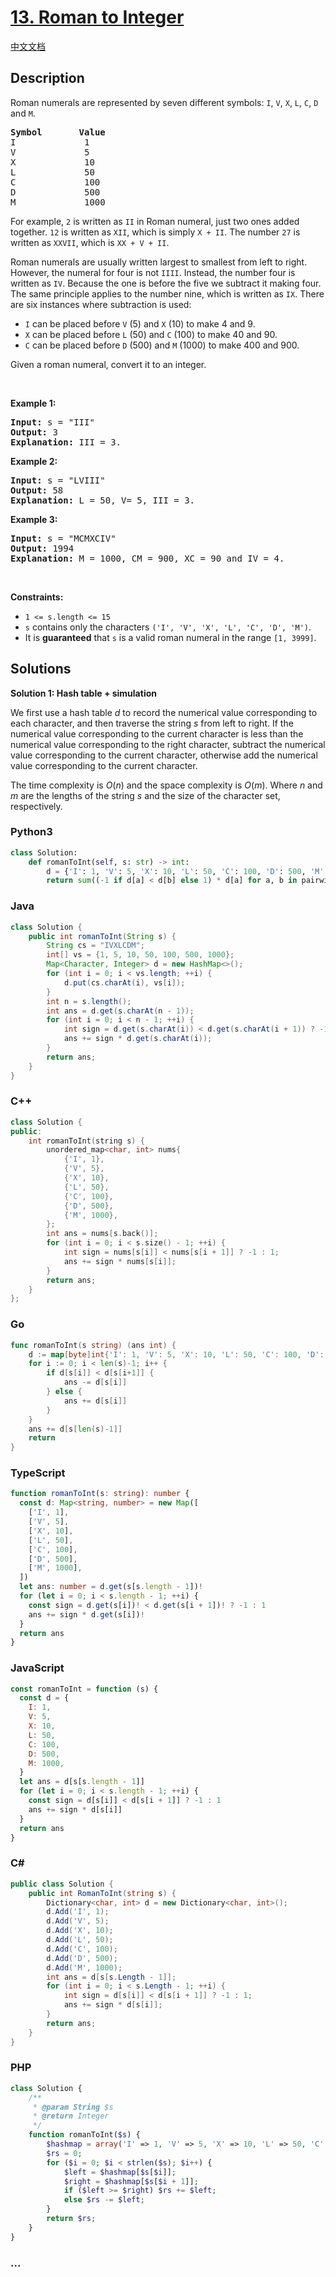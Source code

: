# [13. Roman to Integer](https://leetcode.com/problems/roman-to-integer)

[中文文档](/solution/0000-0099/0013.Roman%20to%20Integer/README.md)

## Description

<p>Roman numerals are represented by seven different symbols:&nbsp;<code>I</code>, <code>V</code>, <code>X</code>, <code>L</code>, <code>C</code>, <code>D</code> and <code>M</code>.</p>

<pre>
<strong>Symbol</strong>       <strong>Value</strong>
I             1
V             5
X             10
L             50
C             100
D             500
M             1000</pre>

<p>For example,&nbsp;<code>2</code> is written as <code>II</code>&nbsp;in Roman numeral, just two ones added together. <code>12</code> is written as&nbsp;<code>XII</code>, which is simply <code>X + II</code>. The number <code>27</code> is written as <code>XXVII</code>, which is <code>XX + V + II</code>.</p>

<p>Roman numerals are usually written largest to smallest from left to right. However, the numeral for four is not <code>IIII</code>. Instead, the number four is written as <code>IV</code>. Because the one is before the five we subtract it making four. The same principle applies to the number nine, which is written as <code>IX</code>. There are six instances where subtraction is used:</p>

<ul>
	<li><code>I</code> can be placed before <code>V</code> (5) and <code>X</code> (10) to make 4 and 9.&nbsp;</li>
	<li><code>X</code> can be placed before <code>L</code> (50) and <code>C</code> (100) to make 40 and 90.&nbsp;</li>
	<li><code>C</code> can be placed before <code>D</code> (500) and <code>M</code> (1000) to make 400 and 900.</li>
</ul>

<p>Given a roman numeral, convert it to an integer.</p>

<p>&nbsp;</p>
<p><strong class="example">Example 1:</strong></p>

<pre>
<strong>Input:</strong> s = &quot;III&quot;
<strong>Output:</strong> 3
<strong>Explanation:</strong> III = 3.
</pre>

<p><strong class="example">Example 2:</strong></p>

<pre>
<strong>Input:</strong> s = &quot;LVIII&quot;
<strong>Output:</strong> 58
<strong>Explanation:</strong> L = 50, V= 5, III = 3.
</pre>

<p><strong class="example">Example 3:</strong></p>

<pre>
<strong>Input:</strong> s = &quot;MCMXCIV&quot;
<strong>Output:</strong> 1994
<strong>Explanation:</strong> M = 1000, CM = 900, XC = 90 and IV = 4.
</pre>

<p>&nbsp;</p>
<p><strong>Constraints:</strong></p>

<ul>
	<li><code>1 &lt;= s.length &lt;= 15</code></li>
	<li><code>s</code> contains only&nbsp;the characters <code>(&#39;I&#39;, &#39;V&#39;, &#39;X&#39;, &#39;L&#39;, &#39;C&#39;, &#39;D&#39;, &#39;M&#39;)</code>.</li>
	<li>It is <strong>guaranteed</strong>&nbsp;that <code>s</code> is a valid roman numeral in the range <code>[1, 3999]</code>.</li>
</ul>

## Solutions

**Solution 1: Hash table + simulation**

We first use a hash table $d$ to record the numerical value corresponding to each character, and then traverse the string $s$ from left to right. If the numerical value corresponding to the current character is less than the numerical value corresponding to the right character, subtract the numerical value corresponding to the current character, otherwise add the numerical value corresponding to the current character.

The time complexity is $O(n)$ and the space complexity is $O(m)$. Where $n$ and $m$ are the lengths of the string $s$ and the size of the character set, respectively.

<!-- tabs:start -->

### **Python3**

```python
class Solution:
    def romanToInt(self, s: str) -> int:
        d = {'I': 1, 'V': 5, 'X': 10, 'L': 50, 'C': 100, 'D': 500, 'M': 1000}
        return sum((-1 if d[a] < d[b] else 1) * d[a] for a, b in pairwise(s)) + d[s[-1]]
```

### **Java**

```java
class Solution {
    public int romanToInt(String s) {
        String cs = "IVXLCDM";
        int[] vs = {1, 5, 10, 50, 100, 500, 1000};
        Map<Character, Integer> d = new HashMap<>();
        for (int i = 0; i < vs.length; ++i) {
            d.put(cs.charAt(i), vs[i]);
        }
        int n = s.length();
        int ans = d.get(s.charAt(n - 1));
        for (int i = 0; i < n - 1; ++i) {
            int sign = d.get(s.charAt(i)) < d.get(s.charAt(i + 1)) ? -1 : 1;
            ans += sign * d.get(s.charAt(i));
        }
        return ans;
    }
}
```

### **C++**

```cpp
class Solution {
public:
    int romanToInt(string s) {
        unordered_map<char, int> nums{
            {'I', 1},
            {'V', 5},
            {'X', 10},
            {'L', 50},
            {'C', 100},
            {'D', 500},
            {'M', 1000},
        };
        int ans = nums[s.back()];
        for (int i = 0; i < s.size() - 1; ++i) {
            int sign = nums[s[i]] < nums[s[i + 1]] ? -1 : 1;
            ans += sign * nums[s[i]];
        }
        return ans;
    }
};
```

### **Go**

```go
func romanToInt(s string) (ans int) {
	d := map[byte]int{'I': 1, 'V': 5, 'X': 10, 'L': 50, 'C': 100, 'D': 500, 'M': 1000}
	for i := 0; i < len(s)-1; i++ {
		if d[s[i]] < d[s[i+1]] {
			ans -= d[s[i]]
		} else {
			ans += d[s[i]]
		}
	}
	ans += d[s[len(s)-1]]
	return
}
```

### **TypeScript**

```ts
function romanToInt(s: string): number {
  const d: Map<string, number> = new Map([
    ['I', 1],
    ['V', 5],
    ['X', 10],
    ['L', 50],
    ['C', 100],
    ['D', 500],
    ['M', 1000],
  ])
  let ans: number = d.get(s[s.length - 1])!
  for (let i = 0; i < s.length - 1; ++i) {
    const sign = d.get(s[i])! < d.get(s[i + 1])! ? -1 : 1
    ans += sign * d.get(s[i])!
  }
  return ans
}
```

### **JavaScript**

```js
const romanToInt = function (s) {
  const d = {
    I: 1,
    V: 5,
    X: 10,
    L: 50,
    C: 100,
    D: 500,
    M: 1000,
  }
  let ans = d[s[s.length - 1]]
  for (let i = 0; i < s.length - 1; ++i) {
    const sign = d[s[i]] < d[s[i + 1]] ? -1 : 1
    ans += sign * d[s[i]]
  }
  return ans
}
```

### **C#**

```cs
public class Solution {
    public int RomanToInt(string s) {
        Dictionary<char, int> d = new Dictionary<char, int>();
        d.Add('I', 1);
        d.Add('V', 5);
        d.Add('X', 10);
        d.Add('L', 50);
        d.Add('C', 100);
        d.Add('D', 500);
        d.Add('M', 1000);
        int ans = d[s[s.Length - 1]];
        for (int i = 0; i < s.Length - 1; ++i) {
            int sign = d[s[i]] < d[s[i + 1]] ? -1 : 1;
            ans += sign * d[s[i]];
        }
        return ans;
    }
}
```

### **PHP**

```php
class Solution {
    /**
     * @param String $s
     * @return Integer
     */
    function romanToInt($s) {
        $hashmap = array('I' => 1, 'V' => 5, 'X' => 10, 'L' => 50, 'C' => 100, 'D' => 500, 'M' => 1000);
        $rs = 0;
        for ($i = 0; $i < strlen($s); $i++) {
            $left = $hashmap[$s[$i]];
            $right = $hashmap[$s[$i + 1]];
            if ($left >= $right) $rs += $left;
            else $rs -= $left;
        }
        return $rs;
    }
}
```

### **...**

```

```

<!-- tabs:end -->
